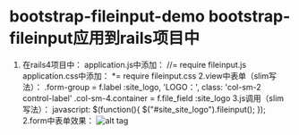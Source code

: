 bootstrap-fileinput-demo
bootstrap-fileinput应用到rails项目中
========================
1. 在rails4项目中：
application.js中添加： //= require fileinput.js
application.css中添加： *= require fileinput.css
2.view中表单（slim写法）：
.form-group
    = f.label :site_logo, 'LOGO：', class: 'col-sm-2 control-label'
    .col-sm-4.container
      = f.file_field :site_logo
3.js调用（slim写法）：
javascript:
  $(function(){
    $("#site_site_logo").fileinput();
  });
2.form中表单效果：
![alt tag](http://ww4.sinaimg.cn/bmiddle/738e4c72gw1emanwtkos4j20jf09tgm6.jpg)

